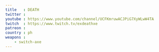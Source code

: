 ```yaml
---
title   : DEATH
twitter :
youtube : https://www.youtube.com/channel/UCFKmruwACJPiG7XyWLwW4TA
twitch  : https://www.twitch.tv/exdeathxe
patreon :
country : ph
weapons :
    - switch-axe
---
```

